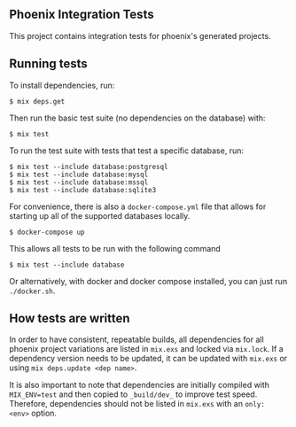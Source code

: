 ## Phoenix Integration Tests

This project contains integration tests for phoenix's generated projects.

## Running tests

To install dependencies, run:

    $ mix deps.get

Then run the basic test suite (no dependencies on the database) with:

    $ mix test

To run the test suite with tests that test a specific database, run:

    $ mix test --include database:postgresql
    $ mix test --include database:mysql
    $ mix test --include database:mssql
    $ mix test --include database:sqlite3

For convenience, there is also a `docker-compose.yml` file that allows for starting up all of the supported databases locally.

    $ docker-compose up

This allows all tests to be run with the following command

    $ mix test --include database

Or alternatively, with docker and docker compose installed, you can just run `./docker.sh`.

## How tests are written

In order to have consistent, repeatable builds, all dependencies for all phoenix
project variations are listed in `mix.exs` and locked via `mix.lock`. If a
dependency version needs to be updated, it can be updated with `mix.exs` or
using `mix deps.update <dep name>`.

It is also important to note that dependencies are initially compiled with
`MIX_ENV=test` and then copied to `_build/dev_` to improve test speed.
Therefore, dependencies should not be listed in `mix.exs` with an `only: <env>`
option.
